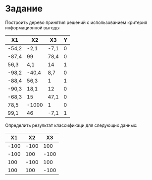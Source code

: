 Задание
=======

Построить дерево принятия решений с использованием критерия информационной выгоды

| X1      | X2      | X3      | Y      |
|---------|---------|---------|--------|
| -54,2   | -2,1    | -7,1    | 0      |
| -87,4   | 99      | 78,4    | 0      |
| 56,3    | 4,1     | 14      | 1      |
| -98,2   | -40,4   | 8,7     | 0      |
| -88,4   | 56,3    | 1       | 1      |
| -90,3   | 18,1    | 12      | 0      |
| -68,3   | 15      | 47,1    | 0      |
| 78,5    | -1000   | 1       | 0      |
| 99,1    | 46      | -7,1    | 1      |

Определить результат классификаци для следующих данных:

| X1      | X2      | X3      |
|---------|---------|---------|
| -100    | -100    | 100     |
| -100    | 100     | -100    |
| 100     | -100    | 100     |
| 100     | 100     | -100    |
